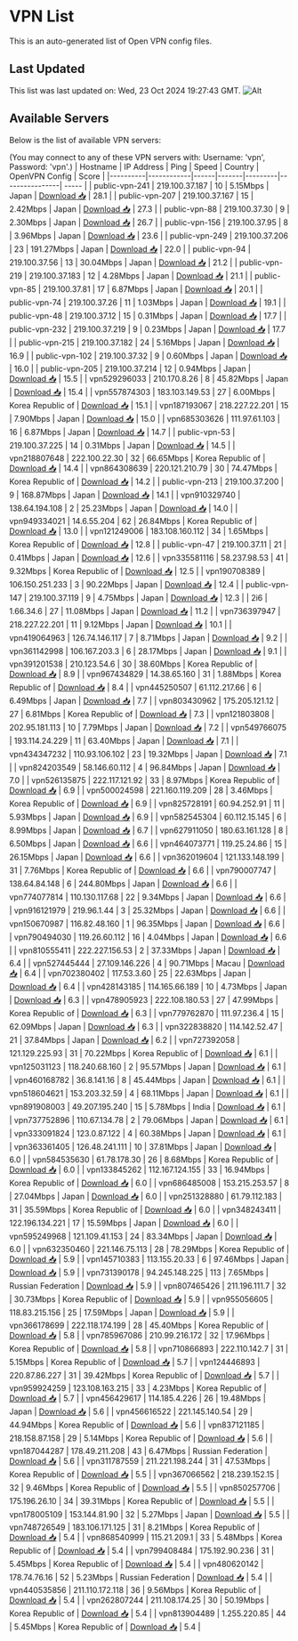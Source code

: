 # VPN List

This is an auto-generated list of Open VPN config files.

## Last Updated

This list was last updated on: Wed, 23 Oct 2024 19:27:43 GMT.
![Alt](https://repobeats.axiom.co/api/embed/186b98318ef1479477931607c1ad7d823f12451f.svg "Repobeats analytics image")

## Available Servers

Below is the list of available VPN servers:

(You may connect to any of these VPN servers with: Username: 'vpn', Password: 'vpn'.)
| Hostname | IP Address | Ping | Speed | Country | OpenVPN Config | Score |
|----------|------------|------|-------|---------|----------------| ----- |
| public-vpn-241 | 219.100.37.187 | 10 | 5.15Mbps | Japan | [Download 📥](./configs/server_0_JP.ovpn) | 28.1 |
| public-vpn-207 | 219.100.37.167 | 15 | 2.42Mbps | Japan | [Download 📥](./configs/server_1_JP.ovpn) | 27.3 |
| public-vpn-88 | 219.100.37.30 | 9 | 2.30Mbps | Japan | [Download 📥](./configs/server_2_JP.ovpn) | 26.7 |
| public-vpn-156 | 219.100.37.95 | 8 | 3.96Mbps | Japan | [Download 📥](./configs/server_3_JP.ovpn) | 23.6 |
| public-vpn-249 | 219.100.37.206 | 23 | 191.27Mbps | Japan | [Download 📥](./configs/server_4_JP.ovpn) | 22.0 |
| public-vpn-94 | 219.100.37.56 | 13 | 30.04Mbps | Japan | [Download 📥](./configs/server_5_JP.ovpn) | 21.2 |
| public-vpn-219 | 219.100.37.183 | 12 | 4.28Mbps | Japan | [Download 📥](./configs/server_6_JP.ovpn) | 21.1 |
| public-vpn-85 | 219.100.37.81 | 17 | 6.87Mbps | Japan | [Download 📥](./configs/server_7_JP.ovpn) | 20.1 |
| public-vpn-74 | 219.100.37.26 | 11 | 1.03Mbps | Japan | [Download 📥](./configs/server_8_JP.ovpn) | 19.1 |
| public-vpn-48 | 219.100.37.12 | 15 | 0.31Mbps | Japan | [Download 📥](./configs/server_9_JP.ovpn) | 17.7 |
| public-vpn-232 | 219.100.37.219 | 9 | 0.23Mbps | Japan | [Download 📥](./configs/server_10_JP.ovpn) | 17.7 |
| public-vpn-215 | 219.100.37.182 | 24 | 5.16Mbps | Japan | [Download 📥](./configs/server_11_JP.ovpn) | 16.9 |
| public-vpn-102 | 219.100.37.32 | 9 | 0.60Mbps | Japan | [Download 📥](./configs/server_12_JP.ovpn) | 16.0 |
| public-vpn-205 | 219.100.37.214 | 12 | 0.94Mbps | Japan | [Download 📥](./configs/server_13_JP.ovpn) | 15.5 |
| vpn529296033 | 210.170.8.26 | 8 | 45.82Mbps | Japan | [Download 📥](./configs/server_14_JP.ovpn) | 15.4 |
| vpn557874303 | 183.103.149.53 | 27 | 6.00Mbps | Korea Republic of | [Download 📥](./configs/server_15_KR.ovpn) | 15.1 |
| vpn187193067 | 218.227.22.201 | 15 | 7.90Mbps | Japan | [Download 📥](./configs/server_16_JP.ovpn) | 15.0 |
| vpn685303626 | 111.97.61.103 | 16 | 6.87Mbps | Japan | [Download 📥](./configs/server_17_JP.ovpn) | 14.7 |
| public-vpn-53 | 219.100.37.225 | 14 | 0.31Mbps | Japan | [Download 📥](./configs/server_18_JP.ovpn) | 14.5 |
| vpn218807648 | 222.100.22.30 | 32 | 66.65Mbps | Korea Republic of | [Download 📥](./configs/server_19_KR.ovpn) | 14.4 |
| vpn864308639 | 220.121.210.79 | 30 | 74.47Mbps | Korea Republic of | [Download 📥](./configs/server_20_KR.ovpn) | 14.2 |
| public-vpn-213 | 219.100.37.200 | 9 | 168.87Mbps | Japan | [Download 📥](./configs/server_21_JP.ovpn) | 14.1 |
| vpn910329740 | 138.64.194.108 | 2 | 25.23Mbps | Japan | [Download 📥](./configs/server_22_JP.ovpn) | 14.0 |
| vpn949334021 | 14.6.55.204 | 62 | 26.84Mbps | Korea Republic of | [Download 📥](./configs/server_23_KR.ovpn) | 13.0 |
| vpn121249006 | 183.108.160.112 | 34 | 1.65Mbps | Korea Republic of | [Download 📥](./configs/server_24_KR.ovpn) | 12.8 |
| public-vpn-47 | 219.100.37.11 | 21 | 0.41Mbps | Japan | [Download 📥](./configs/server_25_JP.ovpn) | 12.6 |
| vpn335581116 | 58.237.98.53 | 41 | 9.32Mbps | Korea Republic of | [Download 📥](./configs/server_26_KR.ovpn) | 12.5 |
| vpn190708389 | 106.150.251.233 | 3 | 90.22Mbps | Japan | [Download 📥](./configs/server_27_JP.ovpn) | 12.4 |
| public-vpn-147 | 219.100.37.119 | 9 | 4.75Mbps | Japan | [Download 📥](./configs/server_28_JP.ovpn) | 12.3 |
| 2i6 | 1.66.34.6 | 27 | 11.08Mbps | Japan | [Download 📥](./configs/server_29_JP.ovpn) | 11.2 |
| vpn736397947 | 218.227.22.201 | 11 | 9.12Mbps | Japan | [Download 📥](./configs/server_30_JP.ovpn) | 10.1 |
| vpn419064963 | 126.74.146.117 | 7 | 8.71Mbps | Japan | [Download 📥](./configs/server_31_JP.ovpn) | 9.2 |
| vpn361142998 | 106.167.203.3 | 6 | 28.17Mbps | Japan | [Download 📥](./configs/server_32_JP.ovpn) | 9.1 |
| vpn391201538 | 210.123.54.6 | 30 | 38.60Mbps | Korea Republic of | [Download 📥](./configs/server_33_KR.ovpn) | 8.9 |
| vpn967434829 | 14.38.65.160 | 31 | 1.88Mbps | Korea Republic of | [Download 📥](./configs/server_34_KR.ovpn) | 8.4 |
| vpn445250507 | 61.112.217.66 | 6 | 6.49Mbps | Japan | [Download 📥](./configs/server_35_JP.ovpn) | 7.7 |
| vpn803430962 | 175.205.121.12 | 27 | 6.81Mbps | Korea Republic of | [Download 📥](./configs/server_36_KR.ovpn) | 7.3 |
| vpn121803808 | 202.95.181.113 | 10 | 7.79Mbps | Japan | [Download 📥](./configs/server_37_JP.ovpn) | 7.2 |
| vpn549766075 | 193.114.24.229 | 11 | 63.40Mbps | Japan | [Download 📥](./configs/server_38_JP.ovpn) | 7.1 |
| vpn434347232 | 110.93.106.102 | 23 | 19.32Mbps | Japan | [Download 📥](./configs/server_39_JP.ovpn) | 7.1 |
| vpn824203549 | 58.146.60.112 | 4 | 96.84Mbps | Japan | [Download 📥](./configs/server_40_JP.ovpn) | 7.0 |
| vpn526135875 | 222.117.121.92 | 33 | 8.97Mbps | Korea Republic of | [Download 📥](./configs/server_41_KR.ovpn) | 6.9 |
| vpn500024598 | 221.160.119.209 | 28 | 3.46Mbps | Korea Republic of | [Download 📥](./configs/server_42_KR.ovpn) | 6.9 |
| vpn825728191 | 60.94.252.91 | 11 | 5.93Mbps | Japan | [Download 📥](./configs/server_43_JP.ovpn) | 6.9 |
| vpn582545304 | 60.112.15.145 | 6 | 8.99Mbps | Japan | [Download 📥](./configs/server_44_JP.ovpn) | 6.7 |
| vpn627911050 | 180.63.161.128 | 8 | 6.50Mbps | Japan | [Download 📥](./configs/server_45_JP.ovpn) | 6.6 |
| vpn464073771 | 119.25.24.86 | 15 | 26.15Mbps | Japan | [Download 📥](./configs/server_46_JP.ovpn) | 6.6 |
| vpn362019604 | 121.133.148.199 | 31 | 7.76Mbps | Korea Republic of | [Download 📥](./configs/server_47_KR.ovpn) | 6.6 |
| vpn790007747 | 138.64.84.148 | 6 | 244.80Mbps | Japan | [Download 📥](./configs/server_48_JP.ovpn) | 6.6 |
| vpn774077814 | 110.130.117.68 | 22 | 9.34Mbps | Japan | [Download 📥](./configs/server_49_JP.ovpn) | 6.6 |
| vpn916121979 | 219.96.1.44 | 3 | 25.32Mbps | Japan | [Download 📥](./configs/server_50_JP.ovpn) | 6.6 |
| vpn150670987 | 116.82.48.160 | 1 | 96.35Mbps | Japan | [Download 📥](./configs/server_51_JP.ovpn) | 6.6 |
| vpn790494030 | 119.26.60.112 | 16 | 4.04Mbps | Japan | [Download 📥](./configs/server_52_JP.ovpn) | 6.6 |
| vpn810555411 | 222.227.156.53 | 2 | 37.33Mbps | Japan | [Download 📥](./configs/server_53_JP.ovpn) | 6.4 |
| vpn527445444 | 27.109.146.226 | 4 | 90.71Mbps | Macau | [Download 📥](./configs/server_54_MO.ovpn) | 6.4 |
| vpn702380402 | 117.53.3.60 | 25 | 22.63Mbps | Japan | [Download 📥](./configs/server_55_JP.ovpn) | 6.4 |
| vpn428143185 | 114.165.66.189 | 10 | 4.73Mbps | Japan | [Download 📥](./configs/server_56_JP.ovpn) | 6.3 |
| vpn478905923 | 222.108.180.53 | 27 | 47.99Mbps | Korea Republic of | [Download 📥](./configs/server_57_KR.ovpn) | 6.3 |
| vpn779762870 | 111.97.236.4 | 15 | 62.09Mbps | Japan | [Download 📥](./configs/server_58_JP.ovpn) | 6.3 |
| vpn322838820 | 114.142.52.47 | 21 | 37.84Mbps | Japan | [Download 📥](./configs/server_59_JP.ovpn) | 6.2 |
| vpn727392058 | 121.129.225.93 | 31 | 70.22Mbps | Korea Republic of | [Download 📥](./configs/server_60_KR.ovpn) | 6.1 |
| vpn125031123 | 118.240.68.160 | 2 | 95.57Mbps | Japan | [Download 📥](./configs/server_61_JP.ovpn) | 6.1 |
| vpn460168782 | 36.8.141.16 | 8 | 45.44Mbps | Japan | [Download 📥](./configs/server_62_JP.ovpn) | 6.1 |
| vpn518604621 | 153.203.32.59 | 4 | 68.11Mbps | Japan | [Download 📥](./configs/server_63_JP.ovpn) | 6.1 |
| vpn891908003 | 49.207.195.240 | 15 | 5.78Mbps | India | [Download 📥](./configs/server_64_IN.ovpn) | 6.1 |
| vpn737752896 | 110.67.134.78 | 2 | 79.06Mbps | Japan | [Download 📥](./configs/server_65_JP.ovpn) | 6.1 |
| vpn333091824 | 123.0.87.122 | 4 | 60.38Mbps | Japan | [Download 📥](./configs/server_66_JP.ovpn) | 6.1 |
| vpn363361405 | 126.48.241.111 | 10 | 37.81Mbps | Japan | [Download 📥](./configs/server_67_JP.ovpn) | 6.0 |
| vpn584535630 | 61.78.178.30 | 26 | 8.68Mbps | Korea Republic of | [Download 📥](./configs/server_68_KR.ovpn) | 6.0 |
| vpn133845262 | 112.167.124.155 | 33 | 16.94Mbps | Korea Republic of | [Download 📥](./configs/server_69_KR.ovpn) | 6.0 |
| vpn686485008 | 153.215.253.57 | 8 | 27.04Mbps | Japan | [Download 📥](./configs/server_70_JP.ovpn) | 6.0 |
| vpn251328880 | 61.79.112.183 | 31 | 35.59Mbps | Korea Republic of | [Download 📥](./configs/server_71_KR.ovpn) | 6.0 |
| vpn348243411 | 122.196.134.221 | 17 | 15.59Mbps | Japan | [Download 📥](./configs/server_72_JP.ovpn) | 6.0 |
| vpn595249968 | 121.109.41.153 | 24 | 83.34Mbps | Japan | [Download 📥](./configs/server_73_JP.ovpn) | 6.0 |
| vpn632350460 | 221.146.75.113 | 28 | 78.29Mbps | Korea Republic of | [Download 📥](./configs/server_74_KR.ovpn) | 5.9 |
| vpn145710383 | 113.155.20.33 | 6 | 97.46Mbps | Japan | [Download 📥](./configs/server_75_JP.ovpn) | 5.9 |
| vpn731390178 | 94.245.148.225 | 113 | 7.65Mbps | Russian Federation | [Download 📥](./configs/server_76_RU.ovpn) | 5.9 |
| vpn807465426 | 211.196.111.7 | 32 | 30.73Mbps | Korea Republic of | [Download 📥](./configs/server_77_KR.ovpn) | 5.9 |
| vpn955056605 | 118.83.215.156 | 25 | 17.59Mbps | Japan | [Download 📥](./configs/server_78_JP.ovpn) | 5.9 |
| vpn366178699 | 222.118.174.199 | 28 | 45.40Mbps | Korea Republic of | [Download 📥](./configs/server_79_KR.ovpn) | 5.8 |
| vpn785967086 | 210.99.216.172 | 32 | 17.96Mbps | Korea Republic of | [Download 📥](./configs/server_80_KR.ovpn) | 5.8 |
| vpn710866893 | 222.110.142.7 | 31 | 5.15Mbps | Korea Republic of | [Download 📥](./configs/server_81_KR.ovpn) | 5.7 |
| vpn124446893 | 220.87.86.227 | 31 | 39.42Mbps | Korea Republic of | [Download 📥](./configs/server_82_KR.ovpn) | 5.7 |
| vpn959924259 | 123.108.163.215 | 33 | 4.23Mbps | Korea Republic of | [Download 📥](./configs/server_83_KR.ovpn) | 5.7 |
| vpn456429617 | 114.185.4.226 | 26 | 19.48Mbps | Japan | [Download 📥](./configs/server_84_JP.ovpn) | 5.6 |
| vpn456616522 | 221.145.140.54 | 29 | 44.94Mbps | Korea Republic of | [Download 📥](./configs/server_85_KR.ovpn) | 5.6 |
| vpn837121185 | 218.158.87.158 | 29 | 5.14Mbps | Korea Republic of | [Download 📥](./configs/server_86_KR.ovpn) | 5.6 |
| vpn187044287 | 178.49.211.208 | 43 | 6.47Mbps | Russian Federation | [Download 📥](./configs/server_87_RU.ovpn) | 5.6 |
| vpn311787559 | 211.221.198.244 | 31 | 47.53Mbps | Korea Republic of | [Download 📥](./configs/server_88_KR.ovpn) | 5.5 |
| vpn367066562 | 218.239.152.15 | 32 | 9.46Mbps | Korea Republic of | [Download 📥](./configs/server_89_KR.ovpn) | 5.5 |
| vpn850257706 | 175.196.26.10 | 34 | 39.31Mbps | Korea Republic of | [Download 📥](./configs/server_90_KR.ovpn) | 5.5 |
| vpn178005109 | 153.144.81.90 | 32 | 5.27Mbps | Japan | [Download 📥](./configs/server_91_JP.ovpn) | 5.5 |
| vpn748726549 | 183.106.171.125 | 31 | 8.21Mbps | Korea Republic of | [Download 📥](./configs/server_92_KR.ovpn) | 5.4 |
| vpn868540999 | 115.21.209.1 | 33 | 5.48Mbps | Korea Republic of | [Download 📥](./configs/server_93_KR.ovpn) | 5.4 |
| vpn799408484 | 175.192.90.236 | 31 | 5.45Mbps | Korea Republic of | [Download 📥](./configs/server_94_KR.ovpn) | 5.4 |
| vpn480620142 | 178.74.76.16 | 52 | 5.23Mbps | Russian Federation | [Download 📥](./configs/server_95_RU.ovpn) | 5.4 |
| vpn440535856 | 211.110.172.118 | 36 | 9.56Mbps | Korea Republic of | [Download 📥](./configs/server_96_KR.ovpn) | 5.4 |
| vpn262807244 | 211.108.174.25 | 30 | 50.19Mbps | Korea Republic of | [Download 📥](./configs/server_97_KR.ovpn) | 5.4 |
| vpn813904489 | 1.255.220.85 | 44 | 5.45Mbps | Korea Republic of | [Download 📥](./configs/server_98_KR.ovpn) | 5.4 |
